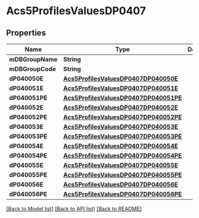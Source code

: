 # Acs5ProfilesValuesDP0407

## Properties
Name | Type | Description | Notes
------------ | ------------- | ------------- | -------------
**mDBGroupName** | **String** |  | 
**mDBGroupCode** | **String** |  | 
**dP040050E** | [**Acs5ProfilesValuesDP0407DP040050E**](Acs5ProfilesValuesDP0407DP040050E.md) |  | 
**dP040051E** | [**Acs5ProfilesValuesDP0407DP040051E**](Acs5ProfilesValuesDP0407DP040051E.md) |  | 
**dP040051PE** | [**Acs5ProfilesValuesDP0407DP040051PE**](Acs5ProfilesValuesDP0407DP040051PE.md) |  | 
**dP040052E** | [**Acs5ProfilesValuesDP0407DP040052E**](Acs5ProfilesValuesDP0407DP040052E.md) |  | 
**dP040052PE** | [**Acs5ProfilesValuesDP0407DP040052PE**](Acs5ProfilesValuesDP0407DP040052PE.md) |  | 
**dP040053E** | [**Acs5ProfilesValuesDP0407DP040053E**](Acs5ProfilesValuesDP0407DP040053E.md) |  | 
**dP040053PE** | [**Acs5ProfilesValuesDP0407DP040053PE**](Acs5ProfilesValuesDP0407DP040053PE.md) |  | 
**dP040054E** | [**Acs5ProfilesValuesDP0407DP040054E**](Acs5ProfilesValuesDP0407DP040054E.md) |  | 
**dP040054PE** | [**Acs5ProfilesValuesDP0407DP040054PE**](Acs5ProfilesValuesDP0407DP040054PE.md) |  | 
**dP040055E** | [**Acs5ProfilesValuesDP0407DP040055E**](Acs5ProfilesValuesDP0407DP040055E.md) |  | 
**dP040055PE** | [**Acs5ProfilesValuesDP0407DP040055PE**](Acs5ProfilesValuesDP0407DP040055PE.md) |  | 
**dP040056E** | [**Acs5ProfilesValuesDP0407DP040056E**](Acs5ProfilesValuesDP0407DP040056E.md) |  | 
**dP040056PE** | [**Acs5ProfilesValuesDP0407DP040056PE**](Acs5ProfilesValuesDP0407DP040056PE.md) |  | 

[[Back to Model list]](../README.md#documentation-for-models) [[Back to API list]](../README.md#documentation-for-api-endpoints) [[Back to README]](../README.md)


